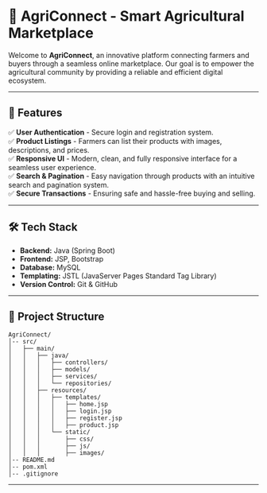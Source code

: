 # 🌿 AgriConnect - Smart Agricultural Marketplace

Welcome to **AgriConnect**, an innovative platform connecting farmers and buyers through a seamless online marketplace. Our goal is to empower the agricultural community by providing a reliable and efficient digital ecosystem.

---

## 🚀 Features

✅ **User Authentication** - Secure login and registration system.  
✅ **Product Listings** - Farmers can list their products with images, descriptions, and prices.  
✅ **Responsive UI** - Modern, clean, and fully responsive interface for a seamless user experience.  
✅ **Search & Pagination** - Easy navigation through products with an intuitive search and pagination system.  
✅ **Secure Transactions** - Ensuring safe and hassle-free buying and selling.

---

## 🛠️ Tech Stack

- **Backend:** Java (Spring Boot)
- **Frontend:** JSP, Bootstrap
- **Database:** MySQL
- **Templating:** JSTL (JavaServer Pages Standard Tag Library)
- **Version Control:** Git & GitHub

---

## 📂 Project Structure

```
AgriConnect/
│-- src/
│   ├── main/
│   │   ├── java/
│   │   │   ├── controllers/
│   │   │   ├── models/
│   │   │   ├── services/
│   │   │   └── repositories/
│   │   ├── resources/
│   │   │   ├── templates/
│   │   │   │   ├── home.jsp
│   │   │   │   ├── login.jsp
│   │   │   │   ├── register.jsp
│   │   │   │   ├── product.jsp
│   │   │   └── static/
│   │   │       ├── css/
│   │   │       ├── js/
│   │   │       ├── images/
│-- README.md
│-- pom.xml
│-- .gitignore
```

---

